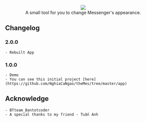 <p align="center">
    <img src="https://i.imgur.com/2zMQOXW.png"><br/>
    A small tool for you to change Messenger's appearance.
</p>

## Changelog
### 2.0.0
    - Rebuilt App
### 1.0.0
    - Demo
    - You can see this initial project [here](https://github.com/NghiaCaNgao/theMes/tree/master/app)
## Acknowledge
    - BTteam_Bantotcoder
    - A special thanks to my friend - Tuấn Anh